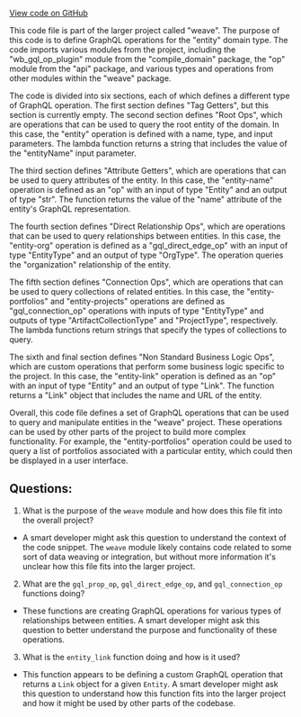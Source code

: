 [View code on GitHub](https://github.com/wandb/weave/weave/ops_domain/entity_ops.py)

This code file is part of the larger project called "weave". The purpose of this code is to define GraphQL operations for the "entity" domain type. The code imports various modules from the project, including the "wb_gql_op_plugin" module from the "compile_domain" package, the "op" module from the "api" package, and various types and operations from other modules within the "weave" package.

The code is divided into six sections, each of which defines a different type of GraphQL operation. The first section defines "Tag Getters", but this section is currently empty. The second section defines "Root Ops", which are operations that can be used to query the root entity of the domain. In this case, the "entity" operation is defined with a name, type, and input parameters. The lambda function returns a string that includes the value of the "entityName" input parameter.

The third section defines "Attribute Getters", which are operations that can be used to query attributes of the entity. In this case, the "entity-name" operation is defined as an "op" with an input of type "Entity" and an output of type "str". The function returns the value of the "name" attribute of the entity's GraphQL representation.

The fourth section defines "Direct Relationship Ops", which are operations that can be used to query relationships between entities. In this case, the "entity-org" operation is defined as a "gql_direct_edge_op" with an input of type "EntityType" and an output of type "OrgType". The operation queries the "organization" relationship of the entity.

The fifth section defines "Connection Ops", which are operations that can be used to query collections of related entities. In this case, the "entity-portfolios" and "entity-projects" operations are defined as "gql_connection_op" operations with inputs of type "EntityType" and outputs of type "ArtifactCollectionType" and "ProjectType", respectively. The lambda functions return strings that specify the types of collections to query.

The sixth and final section defines "Non Standard Business Logic Ops", which are custom operations that perform some business logic specific to the project. In this case, the "entity-link" operation is defined as an "op" with an input of type "Entity" and an output of type "Link". The function returns a "Link" object that includes the name and URL of the entity.

Overall, this code file defines a set of GraphQL operations that can be used to query and manipulate entities in the "weave" project. These operations can be used by other parts of the project to build more complex functionality. For example, the "entity-portfolios" operation could be used to query a list of portfolios associated with a particular entity, which could then be displayed in a user interface.
## Questions: 
 1. What is the purpose of the `weave` module and how does this file fit into the overall project?
- A smart developer might ask this question to understand the context of the code snippet. The `weave` module likely contains code related to some sort of data weaving or integration, but without more information it's unclear how this file fits into the larger project.

2. What are the `gql_prop_op`, `gql_direct_edge_op`, and `gql_connection_op` functions doing?
- These functions are creating GraphQL operations for various types of relationships between entities. A smart developer might ask this question to better understand the purpose and functionality of these operations.

3. What is the `entity_link` function doing and how is it used?
- This function appears to be defining a custom GraphQL operation that returns a `Link` object for a given `Entity`. A smart developer might ask this question to understand how this function fits into the larger project and how it might be used by other parts of the codebase.